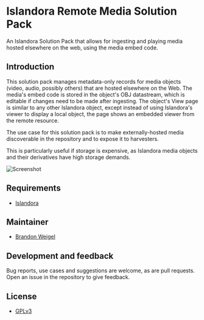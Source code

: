 # Islandora Remote Media Solution Pack

An Islandora Solution Pack that allows for ingesting and playing media  hosted elsewhere on the web, using the media embed code.

## Introduction

This solution pack manages metadata-only records for media objects (video, audio, possibly others) that are hosted elsewhere on the Web.
The media's embed code is stored in the object's OBJ datastream, which is editable if changes need to be made after ingesting. The object's View page is
similar to any other Islandora object, except instead of using Islandora's viewer to display a local object, the page shows an embedded viewer from
the remote resource.

The use case for this solution pack is to make externally-hosted media discoverable in the repository and to expose it to harvesters.

This is particularly useful if storage is expensive, as Islandora media objects and their derivatives have high storage demands.

![Screenshot](https://imgur.com/a/1zyPWRj)

## Requirements

* [Islandora](https://github.com/Islandora/islandora)

## Maintainer

* [Brandon Weigel](https://github.com/bondjimbond)

## Development and feedback

Bug reports, use cases and suggestions are welcome, as are pull requests. Open an issue in the repository to give feedback.

## License

* [GPLv3](http://www.gnu.org/licenses/gpl-3.0.txt)

